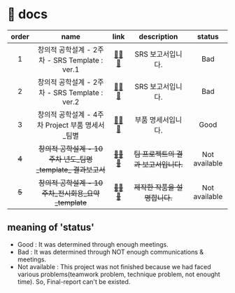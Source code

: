 # 📂 docs

| order 	|                           name                          	| link 	| description 	| status |
|:-----:	|:-------------------------------------------------------:	|:----:	|:-----------:	| :----: |
|   1   	|          창의적 공학설계 - 2주차 - SRS Template : ver.1         	|   [💾💾💾](창의적%20공학설계%20-%202주차%20-%20SRS%20Template.doc)   	|       SRS 보고서입니다.      	| Bad |
| 2 | 창의적 공학설계 - 2주차 - SRS Template : ver.2 | [💾💾💾](https://docs.google.com/document/d/1XbRNefbo04Egzha5CYY1oDQJY-8K8nnPd4OAtews-k4/edit) | SRS 보고서입니다. | Bad |
|   3   	|     창의적 공학설계 - 4주차 Project 부품 명세서_팀별    	|   [💾💾💾](창의적%20공학설계%20-%204주차%20Project%20부품%20명세서_팀별.hwp)   	|       부품 명세서입니다.     	| Good |
|   ~~4~~   	| ~~창의적 공학설계 - 10주차 년도_팀명_template_ 결과보고서~~ 	|   [~~💾💾💾~~](창의적%20공학설계%20-%2010주차%20년도_팀명_template_%20결과보고서.hwp)   	|       ~~팀 프로젝트의 결과 보고서입니다.~~      	| Not available |
|   ~~5~~   	|     ~~창의적 공학설계 - 10주차_전시회용_요약_template~~     	|   [~~💾💾💾~~](창의적%20공학설계%20-%2010주차_전시회용_요약_template.hwp)   	|       ~~제작한 작품을 설명합니다.~~       	| Not available |

## meaning of 'status'
- Good : It was determined through enough meetings.
- Bad : It was determined through NOT enough communications & meetings.
- Not available : This project was not finished because we had faced various problems(teamwork problem, technique problem, not enought time). So, Final-report can't be existed.
